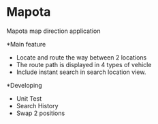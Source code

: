 # Mapota

Mapota map direction application

*Main feature
- Locate and route the way between 2 locations
- The route path is displayed in 4 types of vehicle
- Include instant search in search location view.

*Developing
- Unit Test
- Search History
- Swap 2 positions
